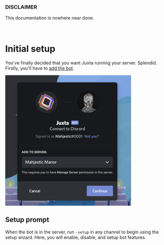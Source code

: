 ### **DISCLAIMER**
This documentation is nowhere near done. 
<br/><br/><br/>
# Initial setup
You've finally decided that you want Juxta running your server. Splendid. Firstly, you'll have to [add the bot](https://discord.com/oauth2/authorize?client_id=837168587746705468&permissions=4294967287&scope=bot).

<img src="img/invite.png" width="400" />

## Setup prompt
When the bot is in the server, run `-setup` in any channel to begin using the setup wizard. Here, you will enable, disable, and setup bot features.